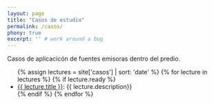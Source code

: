 ```yaml
---
layout: page
title: "Casos de estudio"
permalink: /casos/
phony: true
excerpt: '' # work around a bug
---
```



Casos de aplicacicón de fuentes emisoras dentro del predio.

<ul>
   {% assign lectures = site['casos'] | sort: 'date' %}
   {% for lecture in lectures %}
       {% if lecture.ready %}
       <li> <a href="{{ site.baseurl }}{{ lecture.url }}">{{ lecture.title }}</a>: {{ lecture.description}} <br> </li>
       {% endif %}
   {% endfor %}
</ul>

